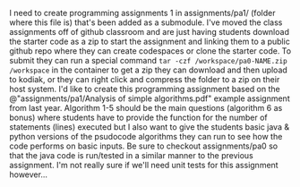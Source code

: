 I need to create programming assignments 1 in assignments/pa1/ (folder where this file is) that's been added as a submodule. I've moved the class assignments off of github classroom and are just having students download the starter code as a zip to start the assignment and linking them to a public github repo where they can create codespaces or clone the starter code. To submit they can run a special command `tar -czf /workspace/pa0-NAME.zip /workspace` in the container to get a zip they can download and then upload to kodiak, or they can right click and compress the folder to a zip on their host system.  I'd like to create this programming assignment based on the @"assignments/pa1/Analysis of simple algorithms.pdf" example assignment from last year. Algorithm 1-5 should be the main questions (algorithm 6 as bonus) where students have to provide the function for the number of statements (lines) executed but I also want to give the students basic java & python versions of the psudocode algorithms they can run to see how the code performs on basic inputs. Be sure to checkout assignments/pa0 so that the java code is run/tested in a similar manner to the previous assignment. I'm not really sure if we'll need unit tests for this assignment however...